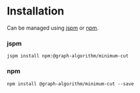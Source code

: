 # Installation

Can be managed using
[jspm](http://jspm.io)
or [npm](https://github.com/npm/npm).

### jspm
```terminal
jspm install npm:@graph-algorithm/minimum-cut
```

### npm
```terminal
npm install @graph-algorithm/minimum-cut --save
```
